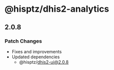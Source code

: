 # @hisptz/dhis2-analytics

## 2.0.8

### Patch Changes

- Fixes and improvements
- Updated dependencies
  - @hisptz/dhis2-ui@2.0.8
